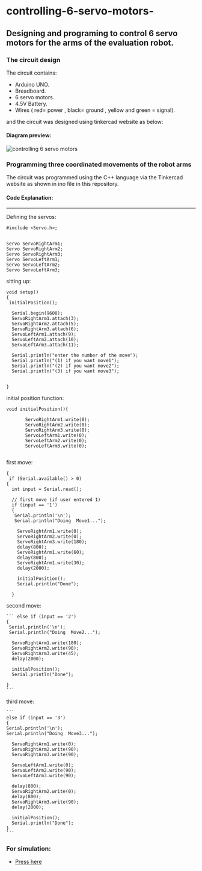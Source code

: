 # controlling-6-servo-motors-
## Designing and programing to control 6 servo motors for the arms of the evaluation robot.

### The circuit design 
The circuit contains:

- Arduino UNO.
- Breadboard.
- 6 servo motors.
- 4.5V Battery.
- Wires ( red= power , black= ground , yellow and green = signal).
 
and the circuit was designed using tinkercad website as below:
#### Diagram preview:
![controlling 6 servo motors ](https://user-images.githubusercontent.com/86317095/125345408-2bbbe880-e361-11eb-9f25-06fe3ced96fd.png)

### Programming three coordinated movements of the robot arms
 The circuit was programmed using the C++ language via the Tinkercad website as shown in ino file in this repository.
 
 #### Code Explanation:
 ---
 Defining the servos:
 ```
 #include <Servo.h>;


Servo ServoRightArm1;
Servo ServoRightArm2;
Servo ServoRightArm3;
Servo ServoLeftArm1;
Servo ServoLeftArm2;
Servo ServoLeftArm3;
```
sitting up:
```
void setup()
{
 initialPosition();

  Serial.begin(9600);
  ServoRightArm1.attach(3);
  ServoRightArm2.attach(5);
  ServoRightArm3.attach(6);
  ServoLeftArm1.attach(9);
  ServoLeftArm2.attach(10);
  ServoLeftArm3.attach(11);
  
  Serial.println("enter the number of the move");
  Serial.println("(1) if you want move1");
  Serial.println("(2) if you want move2");
  Serial.println("(3) if you want move3");
  
  
}
```
initial position function: 
```
void initialPosition(){
  
       ServoRightArm1.write(0);
       ServoRightArm2.write(0);
       ServoRightArm3.write(0);
       ServoLeftArm1.write(0);
       ServoLeftArm2.write(0);
       ServoLeftArm3.write(0);
  
  ```
 
 first move:
  ```void loop()
{
   if (Serial.available() > 0)
  {
    int input = Serial.read();
    
    // first move (if user entered 1)
    if (input == '1')
    {
     Serial.println('\n');
     Serial.println("Doing  Move1...");
  
      ServoRightArm1.write(0);
      ServoRightArm2.write(0);
      ServoRightArm3.write(180);
      delay(800);
      ServoRightArm1.write(60);
      delay(800);
      ServoRightArm1.write(30);
      delay(2000);
      
      initialPosition();
      Serial.println("Done");
      
    }
  
  ```
   
   second move:
   
    ``` else if (input == '2')
    {
     Serial.println('\n');
     Serial.println("Doing  Move2...");
        
      ServoRightArm1.write(180);
      ServoRightArm2.write(90);
      ServoRightArm3.write(45);
      delay(2000);
      
      initialPosition();
      Serial.println("Done");
    
    }
    ```
   third move: 
    
    ```
    else if (input == '3')
    {
    Serial.println('\n');
    Serial.println("Doing  Move3...");
      
      ServoRightArm1.write(0);
      ServoRightArm2.write(90);
      ServoRightArm3.write(90);
      
      ServoLeftArm1.write(0);
      ServoLeftArm2.write(90);
      ServoLeftArm3.write(90);
      
      delay(800);
      ServoRightArm2.write(0);
      delay(800);
      ServoRightArm3.write(90);
      delay(2000);
      
      initialPosition();
      Serial.println("Done");
    }
    ```
   
   
     
  ### For simulation:
 - [Press here ](https://www.tinkercad.com/things/5s1tgjjn475-controlling-6-servo-motors-)
      
